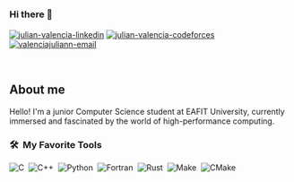 ### Hi there 👋

<p align="left">
<a href="https://www.linkedin.com/in/julian-valencia-a48379279" target="_blank"><img align="center" src="https://img.shields.io/badge/LinkedIn-0077B5?style=for-the-badge&logo=linkedin&logoColor=white" alt="julian-valencia-linkedin"/></a>
<a href="https://codeforces.com/profile/IBluejSupremacy" target="_blank"><img align="center" src="https://img.shields.io/badge/Codeforces-445f9d?style=for-the-badge&logo=Codeforces&logoColor=white" alt="julian-valencia-codeforces"/></a>
<a href="mailto:valenciajuliann@hotmail.com" target="_blank"><img align="center" src="https://img.shields.io/badge/Microsoft_Outlook-0078D4?style=for-the-badge&logo=microsoft-outlook&logoColor=white" alt="valenciajuliann-email"/></a>
</p>
<br>

## About me 
Hello! I'm a junior Computer Science student at EAFIT University, currently immersed and fascinated by the world of high-performance computing. 

### 🛠 &nbsp;My Favorite Tools

![C](https://img.shields.io/badge/-C-05122A?style=flat&logo=C&logoColor=A8B9CC)&nbsp;
![C++](https://img.shields.io/badge/-C++-05122A?style=flat&logo=C%2B%2B&logoColor=00599C)&nbsp;
![Python](https://img.shields.io/badge/-Python-05122A?style=flat&logo=python)&nbsp;
![Fortran](https://img.shields.io/badge/-Fortran-05122A?style=flat&logo=fortran&logoColor=734F96)&nbsp;
![Rust](https://img.shields.io/badge/-Rust-05122A?style=flat&logo=rust)&nbsp;
![Make](https://img.shields.io/badge/-Make-05122A?style=flat&logo=gnu&logoColor=white)&nbsp; <!-- No hay un logo oficial de Make en shields.io, se usa GNU como una aproximación -->
![CMake](https://img.shields.io/badge/-CMake-05122A?style=flat&logo=cmake&logoColor=064F8C)&nbsp;


